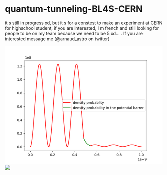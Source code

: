 # quantum-tunneling-BL4S-CERN
it s still in progress xd, but it s for a constest to make an experiment at CERN for highschool student, if you are interested, I m french and still looking for people to be on my team because we need to be 5 xd... . If you are interested message me (@arnaud_astro on twitter)

![](quantum%20tunneling%2024.png)
![](quantum_tunneling_animated.gif)
